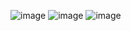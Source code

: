 ![image](https://github.com/iiinaraaa/relogio-interativo/assets/149430602/b4a12b1d-80ea-41d7-abff-27e27f7c0b43)
![image](https://github.com/iiinaraaa/relogio-interativo/assets/149430602/e71dc53b-f7cb-446a-9a96-a43053ee6ae1)
![image](https://github.com/iiinaraaa/relogio-interativo/assets/149430602/f3a169b0-0462-4237-afb2-7dc4b4593f0b)
